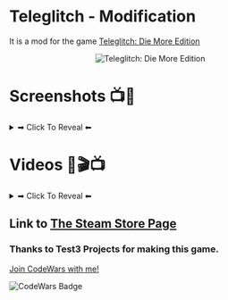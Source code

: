 # Teleglitch - Modification

It is a mod for the game [Teleglitch: Die More Edition](https://www.paradoxplaza.com/teleglitch-die-more-edition/TGTG01GSKtelg001.html/)

<p align="center">
  <img alt="Teleglitch: Die More Edition" width="600" src="https://github.com/Danielkaas94/AppX/blob/master/Image/TeleGlitchTitle.png?raw=true">
</p>











# Screenshots 📺📸
<details><summary>➡ Click To Reveal ⬅</summary>


<details><summary>➡ DooM Start 😈</summary>

### DooM 😈
<p align="center">
  <img alt="My little Doom-inspired modification of the level 1 dialog + gear (pistol, shotgun and stimpack)" width="800" src="https://github.com/Danielkaas94/AppX/blob/master/Image/Teleglitch_DoomStart.jpg?raw=true">
</p>

> My little Doom-inspired modification of the level 1 dialog + gear (pistol, shotgun and stimpack)

</details>



<details><summary>➡ Half-Life Start λ</summary>

### Half-Life λ
<p align="center">
  <img alt="Half-Life inspired modification of the level 1 dialog" width="800" src="https://github.com/Danielkaas94/AppX/blob/master/Image/Teleglitch_Half-Life_Start.jpg?raw=true">
</p>

> Half-Life inspired modification of the level 1 dialog

<p align="center">
  <img alt="Half-Life inspired modification of the level 1 gear" width="800" src="https://github.com/Danielkaas94/AppX/blob/master/Image/Teleglitch_Half-Life_Start_items.jpg?raw=true">
</p>

> Half-Life inspired modification of the level 1 gear

</details>

<details><summary>➡ Iron Man Start 🛡</summary>

### Iron Man 🛡
<p align="center">
  <img alt="Iron Man inspired modification of the level 1 dialog" width="800" src="https://github.com/Danielkaas94/AppX/blob/master/Image/Teleglitch_IronMan_Start.jpg?raw=true">
</p>

> Iron Man inspired modification of the level 1 dialog


<p align="center">
  <img alt="Iron Man inspired modification of the level 1 gear" width="800" src="https://github.com/Danielkaas94/AppX/blob/master/Image/Teleglitch_IronMan_Start_items.jpg?raw=true">
</p>

> Iron Man inspired modification of the level 1 gear


</details>

<details><summary>➡ Dirty Harry Start 🔫</summary>

### Dirty Harry 🔫
<p align="center">
  <img alt="My Dirty Harry inspired modification of the level 1 dialog" width="800" src="https://github.com/Danielkaas94/AppX/blob/master/Image/Teleglitch_DirtyHarry_Start.jpg?raw=true">
</p>

> Dirty Harry inspired modification of the level 1 dialog


<p align="center">
  <img alt="My Dirty Harry inspired modification of the level 1 gear" width="800" src="https://github.com/Danielkaas94/AppX/blob/master/Image/Teleglitch_DirtyHarry_Start_items.jpg?raw=true">
</p>

> Dirty Harry inspired modification of the level 1 gear


</details>

<details><summary>➡ Dynamite Harry Start 🍺💣</summary>

### Dynamite Harry 🍺💣
<p align="center">
  <img alt="My Dynamite Harry/Olsen Gang modification of the level 1 dialog" width="800" src="https://github.com/Danielkaas94/AppX/blob/master/Image/Teleglitch_DynamiteHarry_Start.jpg?raw=true">
</p>

> Dynamite Harry inspired modification of the level 1 dialog


<p align="center">
  <img alt="My Dynamite Harry/Olsen Gang inspired modification of the level 1 gear" width="800" src="https://github.com/Danielkaas94/AppX/blob/master/Image/Teleglitch_DynamiteHarry_Start_items.jpg?raw=true">
</p>

> Dynamite Harry inspired modification of the level 1 gear


</details>

<details><summary>➡ Xenonauts Start 👽</summary>

### Xenonauts 👽
<p align="center">
  <img alt="My Xenonauts modification of the level 1 dialog" width="800" src="https://github.com/Danielkaas94/Teleglitch_Modification/blob/master/Image/Teleglitch_Xenonauts_Start.jpg?raw=true">
</p>

> Xenonauts inspired modification of the level 1 dialog


<p align="center">
  <img alt="My Xenonauts inspired modification of the level 1 gear" width="800" src="https://github.com/Danielkaas94/Teleglitch_Modification/blob/master/Image/Teleglitch_Xenonauts_items_Start.jpg?raw=true">
</p>

> Xenonauts inspired modification of the level 1 gear


</details>

<details><summary>➡ Dead Space Start 👽</summary>

### Dead Space 👽
<p align="center">
  <img alt="My Dead Space modification of the level 1 dialog" width="800" src="https://github.com/Danielkaas94/Teleglitch_Modification/blob/master/Image/Teleglitch_Dead_Space_Start.jpg?raw=true">
</p>

> Dead Space inspired modification of the level 1 dialog


<p align="center">
  <img alt="My Dead Space inspired modification of the level 1 gear" width="800" src="https://github.com/Danielkaas94/Teleglitch_Modification/blob/master/Image/Teleglitch_Dead_Space_items_Start.jpg?raw=true">
</p>

> Dead Space inspired modification of the level 1 gear

</details>


<details><summary>➡ Mr. Trigger Man Start 🎩🐄</summary>

### Mr. Trigger Man Start 🎩🐄
<p align="center">
  <img alt="My Dave Ramsey modification of the level 1 dialog" width="800" src="https://github.com/Danielkaas94/Teleglitch_Modification/blob/master/Image/Teleglitch_MrTrigger_Start.jpg?raw=true">
</p>

> [REDACTED] inspired modification of the level 1 dialog


<p align="center">
  <img alt="My Dave Ramsey inspired modification of the level 1 gear" width="800" src="https://github.com/Danielkaas94/Teleglitch_Modification/blob/master/Image/Teleglitch_MrTrigger_items_Start.jpg?raw=true">
</p>

> [REDACTED] inspired modification of the level 1 gear

</details>


<details><summary>➡ The Real Survivor 🎂</summary>

### The Real Survivor 🎂
<p align="center">
  <img alt="My penguinz0/2019 Guy modification of the level 1 dialog" width="800" src="https://github.com/Danielkaas94/Teleglitch_Modification/blob/master/Image/Teleglitch_TheReal_Start.jpg?raw=true">
</p>

> [REDACTED] inspired modification of the level 1 dialog


<p align="center">
  <img alt="My penguinz0/2019 Guy inspired modification of the level 1 gear" width="800" src="https://github.com/Danielkaas94/Teleglitch_Modification/blob/master/Image/Teleglitch_TheReal_items_Start.jpg?raw=true">
</p>

> [REDACTED] inspired modification of the level 1 gear

</details>

<details><summary>➡ Douwe Dabbert 🎅🎒</summary>

### Douwe Dabbert 🎅🎒
<p align="center">
  <img alt="My Douwe Dabbert modification of the level 1 dialog" width="800" src="https://github.com/Danielkaas94/Teleglitch_Modification/blob/master/Image/Teleglitch_DouweDabbert_Start.jpg?raw=true">
</p>

> Douwe Dabbert inspired modification of the level 1 dialog


<p align="center">
  <img alt="My Douwe Dabbert inspired modification of the level 1 gear" width="800" src="https://github.com/Danielkaas94/Teleglitch_Modification/blob/master/Image/Teleglitch_DouweDabbert_items_Start.jpg?raw=true">
</p>

> Douwe Dabbert inspired modification of the level 1 gear

</details>

<details><summary>➡ HUNK 🤿</summary>

### HUNK 🤿
<p align="center">
  <img alt="My HUNK modification of the level 1 dialog" width="800" src="https://github.com/Danielkaas94/Teleglitch_Modification/blob/master/Image/Teleglitch_HUNK_Start.jpg?raw=true">
</p>

> HUNK inspired modification of the level 1 dialog


<p align="center">
  <img alt="My HUNK inspired modification of the level 1 gear" width="800" src="https://github.com/Danielkaas94/Teleglitch_Modification/blob/master/Image/Teleglitch_HUNK_items_Start.jpg?raw=true">
</p>

> HUNK inspired modification of the level 1 gear

</details>



</details> <!-- Outer details-Tag! -->


# Videos 🎥🎬📺

<details><summary>➡ Click To Reveal ⬅</summary>

# Teleglitch - DooM Start 😈
[![Teleglitch - DooM Start](https://img.youtube.com/vi/gFdIlOCuU-g/maxresdefault.jpg)](https://youtu.be/gFdIlOCuU-g)

# Teleglitch - Half-Life Start λ 
[![Teleglitch - Half-Life Start](https://img.youtube.com/vi/yCfWBDQjVvA/maxresdefault.jpg)](https://youtu.be/yCfWBDQjVvA)

# Teleglitch - Iron Man Start 🛡
[![Teleglitch - Iron Man Start](https://img.youtube.com/vi/7YG_aJWEHYc/maxresdefault.jpg)](https://youtu.be/7YG_aJWEHYc)

# Teleglitch - Dirty Harry Start 🔫
[![Teleglitch - Dirty Harry Start](https://img.youtube.com/vi/TY-YTcIDNb8/maxresdefault.jpg)](https://youtu.be/TY-YTcIDNb8)

# Teleglitch - Dynamit Harry Start 🍺💣
[![Teleglitch - Dynamite Harry Start](https://img.youtube.com/vi/JDUoz9UOiMM/maxresdefault.jpg)](https://youtu.be/JDUoz9UOiMM)

# Teleglitch - Xenonauts 👽
[![Teleglitch - Xenonauts Start](https://img.youtube.com/vi/5CO_ShYqQyI/maxresdefault.jpg)](https://youtu.be/5CO_ShYqQyI)

# Teleglitch - Dead Space 👨‍🚀
[![Teleglitch - Xenonauts Start](https://img.youtube.com/vi/ofJvdBdNAck/maxresdefault.jpg)](https://youtu.be/ofJvdBdNAck)

# Teleglitch - Mr. Trigger Man 🎩🐄
[![Teleglitch - Mr. Trigger Man](https://img.youtube.com/vi/Fx5gEw_Z9kg/maxresdefault.jpg)](https://www.youtube.com/watch?v=Fx5gEw_Z9kg)

# Teleglitch - The Real Survivor 🎂
[![Teleglitch - The Real Survivor](https://img.youtube.com/vi/ohp8DT4R20A/maxresdefault.jpg)](https://www.youtube.com/watch?v=ohp8DT4R20A)

# Teleglitch - Douwe Dabbert 🎅🎒
[![Teleglitch - Douwe Dabbert](https://img.youtube.com/vi/0a_1fvAclCk/maxresdefault.jpg)](https://www.youtube.com/watch?v=0a_1fvAclCk)

# Teleglitch - HUNK 🤿
[![Teleglitch - The Real Survivor](https://img.youtube.com/vi/fHOOJCxBQ0U/maxresdefault.jpg)](https://www.youtube.com/watch?v=fHOOJCxBQ0U)


</details>









## Link to [The Steam Store Page](https://store.steampowered.com/app/234390/Teleglitch_Die_More_Edition/)
### Thanks to Test3 Projects for making this game.

[Join CodeWars with me!](https://www.codewars.com/r/hGyTsQ/)
<p>
  <img alt="CodeWars Badge" src="https://www.codewars.com/users/Danielkaas94/badges/large">
</p>